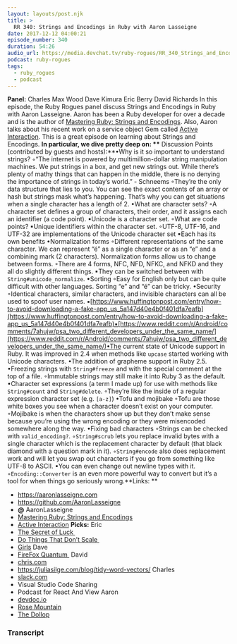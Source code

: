 ```yaml
---
layout: layouts/post.njk
title: >
  RR 340: Strings and Encodings in Ruby with Aaron Lasseigne
date: 2017-12-12 04:00:21
episode_number: 340
duration: 54:26
audio_url: https://media.devchat.tv/ruby-rogues/RR_340_Strings_and_Encodings_in_Ruby_with_Aaron_Lasseigne.mp3
podcast: ruby-rogues
tags:
  - ruby_rogues
  - podcast
---
```


**Panel:** Charles Max Wood Dave Kimura Eric Berry David Richards In this episode, the Ruby Rogues panel discuss Strings and Encodings in Ruby with Aaron Lasseigne. Aaron has been a Ruby developer for over a decade and is the author of [Mastering Ruby: Strings and Encodings](https://aaronlasseigne.com/books/mastering-ruby/strings-and-encodings/). Also, Aaron talks about his recent work on a service object Gem called [Active Interaction](https://github.com/AaronLasseigne/active_interaction). This is a great episode on learning about Strings and Encodings. **In particular, we dive pretty deep on:&nbsp;\*\*** Discussion Points (contributed by guests and hosts):**•Why is it so important to understand strings? ◦“The internet is powered by multimillion-dollar string manipulation machines. We put strings in a box, and get new strings out. While there’s plenty of mathy things that can happen in the middle, there is no denying the importance of strings in today’s world.” - Schneems ◦They’re the only data structure that lies to you. You can see the exact contents of an array or hash but strings mask what’s happening. That’s why you can get situations when a single character has a length of 2. •What are character sets? ◦A character set defines a group of characters, their order, and it assigns each an identifier (a code point). ▪Unicode is a character set. ◦What are code points? ▪Unique identifiers within the character set. ◦UTF-8, UTF-16, and UTF-32 are implementations of the Unicode character set ▪Each has its own benefits •Normalization forms ◦Different representations of the same character. We can represent “é” as a single character or as an “e” and a combining mark (2 characters). Normalization forms allow us to change between forms. ◦There are 4 forms, NFC, NFD, NFKC, and NFKD and they all do slightly different things. ▪They can be switched between with `String#unicode_normalize`. •Sorting ◦Easy for English only but can be quite difficult with other languages. Sorting “e” and “é” can be tricky. •Security ◦Identical characters, similar characters, and invisible characters can all be used to spoof user names. ▪[https://www.huffingtonpost.com/entry/how-to-avoid-downloading-a-fake-app_us_5a147d40e4b0f401dfa7eafb](https://www.huffingtonpost.com/entry/how-to-avoid-downloading-a-fake-app_us_5a147d40e4b0f401dfa7eafb)▪[https://www.reddit.com/r/Android/comments/7ahujw/psa_two_different_developers_under_the_same_name/](https://www.reddit.com/r/Android/comments/7ahujw/psa_two_different_developers_under_the_same_name/)•The current state of Unicode support in Ruby. It was improved in 2.4 when methods like `upcase` started working with Unicode characters. •The addition of grapheme support in Ruby 2.5. •Freezing strings with `String#freeze` and with the special comment at the top of a file. ◦Immutable strings may still make it into Ruby 3 as the default. •Character set expressions (a term I made up) for use with methods like `String#count` and `String#delete`. ◦They’re like the inside of a regular expression character set (e.g. `[a-z]`) •Tofu and mojibake ◦Tofu are those white boxes you see when a character doesn’t exist on your computer. ◦Mojibake is when the characters show up but they don’t make sense because you’re using the wrong encoding or they were misencoded somewhere along the way. •Fixing bad characters ◦Strings can be checked with `valid_encoding?`. ◦`String#scrub` lets you replace invalid bytes with a single character which is the replacement character by default (that black diamond with a question mark in it). ◦`String#encode` also does replacement work and will let you swap out characters if you go from something like UTF-8 to ASCII. ▪You can even change out newline types with it. ◦`Encoding::Converter` is an even more powerful way to convert but it’s a tool for when things go seriously wrong.**Links:&nbsp;\*\*

- https://aaronlasseigne.com
- https://github.com/AaronLasseigne
- **@** AaronLasseigne
- [Mastering Ruby: Strings and Encodings](https://aaronlasseigne.com/books/mastering-ruby/strings-and-encodings/)
- [Active Interaction](https://github.com/AaronLasseigne/active_interaction)
  **Picks:** Eric
- [The Secret of Luck&nbsp;](https://www.youtube.com/watch?v=O4mN33w5Ftw)
- [Do Things That Don’t Scale&nbsp;](http://paulgraham.com/ds.html)
- [Girls](http://www.imdb.com/title/tt1723816/)
  Dave
- [FireFox Quantum&nbsp;](https://www.mozilla.org/en-US/firefox/)
  David
- [chris.com](http://chris.com)
- https://juliasilge.com/blog/tidy-word-vectors/
  Charles
- [slack.com](http://slack.com)
- Visual Studio Code Sharing
- Podcast for React And View
  Aaron
- [devdoc.io](http://devdoc.io)
- [Rose Mountain](http://www.metacritic.com/music/rose-mountain/screaming-females)
- [The Dollop](http://thedollop.net)

### Transcript

&nbsp;
